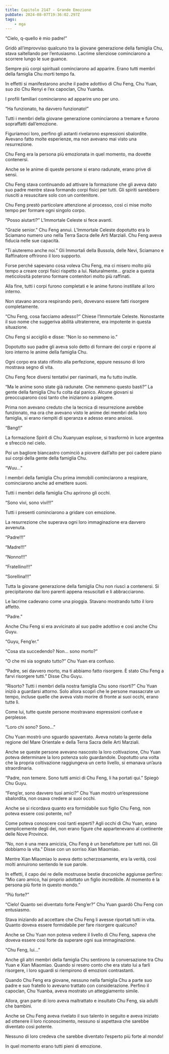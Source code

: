 ```yaml
---
title: Capitolo 2147 - Grande Emozione
pubDate: 2024-08-07T19:36:02.297Z
tags:
    - mga
---
```



“Cielo, q-quello è mio padre!”

Gridò all’improvviso qualcuno tra la giovane generazione della famiglia Chu, stava saltellando per l’entusiasmo. Lacrime silenziose cominciarono a scorrere lungo le sue guance.

Sempre più corpi spirituali cominciarono ad apparire. Erano tutti membri della famiglia Chu morti tempo fa.

In effetti si manifestarono anche il padre adottivo di Chu Feng, Chu Yuan, suo zio Chu Renyi e l’ex capoclan, Chu Yuanba.

I profili familiari cominciarono ad apparire uno per uno.

“Ha funzionato, ha davvero funzionato!”

Tutti i membri della giovane generazione cominciarono a tremare e furono sopraffatti dall’emozione.

Figuriamoci loro, perfino gli astanti rivelarono espressioni sbalordite. Avevano fatto molte esperienze, ma non avevano mai visto una resurrezione.

Chu Feng era la persona più emozionata in quel momento, ma dovette contenersi.

Anche se le anime di queste persone si erano radunate, erano prive di sensi.

Chu Feng stava continuando ad attivare la formazione che gli aveva dato suo padre mentre stava formando corpi fisici per tutti. Gli spiriti sarebbero riusciti a resuscitare solo con un contenitore.

Chu Feng prestò particolare attenzione al processo, così ci mise molto tempo per formare ogni singolo corpo.

“Posso aiutarti?” L’Immortale Celeste si fece avanti.

“Grazie senior.” Chu Feng annuì. L’Immortale Celeste dopotutto era lo Sciamano numero uno nella Terra Sacra delle Arti Marziali. Chu Feng aveva fiducia nelle sue capacità.

“Ti aiuteremo anche noi.” Gli Immortali della Bussola, delle Nevi, Sciamano e Raffinatore offrirono il loro supporto.

Forse perché sapevano cosa voleva Chu Feng, ma ci misero molto più tempo a creare corpi fisici rispetto a lui. Naturalmente… grazie a questa meticolosità poterono formare contenitori molto più raffinati.

Alla fine, tutti i corpi furono completati e le anime furono instillate al loro interno.

Non stavano ancora respirando però, dovevano essere fatti risorgere completamente.

“Chu Feng, cosa facciamo adesso?” Chiese l’Immortale Celeste. Nonostante il suo nome che suggeriva abilità ultraterrene, era impotente in questa situazione.

Chu Feng si accigliò e disse: “Non lo so nemmeno io.”

Dopotutto suo padre gli aveva solo detto di formare dei corpi e riporre al loro interno le anime della famiglia Chu.

Ogni corpo era stato rifinito alla perfezione, eppure nessuno di loro mostrava segno di vita.

Chu Feng fece diversi tentativi per rianimarli, ma fu tutto inutile.

“Ma le anime sono state già radunate. Che nemmeno questo basti?” La gente della famiglia Chu fu colta dal panico. Alcune giovani si preoccuparono così tanto che iniziarono a piangere.

Prima non avevano creduto che la tecnica di resurrezione avrebbe funzionato, ma ora che avevano visto le anime dei membri della loro famiglia, si erano riempiti di speranza e adesso erano ansiosi.

“Bang!!”

La formazione Spirit di Chu Xuanyuan esplose, si trasformò in luce argentea e sfrecciò nel cielo.

Poi un bagliore biancastro cominciò a piovere dall’alto per poi cadere piano sui corpi della gente della famiglia Chu.

“Wuu…”

I membri della famiglia Chu prima immobili cominciarono a respirare, cominciarono anche ad emettere suoni.

Tutti i membri della famiglia Chu aprirono gli occhi.

“Sono vivi, sono vivi!!!”

Tutti i presenti cominciarono a gridare con emozione.

La resurrezione che superava ogni loro immaginazione era davvero avvenuta.

“Padre!!!”

“Madre!!!”

“Nonno!!!”

“Fratellino!!!”

“Sorellina!!!”

Tutta la giovane generazione della famiglia Chu non riuscì a contenersi. Si precipitarono dai loro parenti appena resuscitati e li abbracciarono.

Le lacrime cadevano come una pioggia. Stavano mostrando tutto il loro affetto.

“Padre.”

Anche Chu Feng si era avvicinato al suo padre adottivo e così anche Chu Guyu.

“Guyu, Feng’er.”

“Cosa sta succedendo? Non… sono morto?”

“O che mi sia sognato tutto?” Chu Yuan era confuso.

“Padre, sei davvero morto, ma ti abbiamo fatto risorgere. È stato Chu Feng a farvi risorgere tutti.” Disse Chu Guyu.

“Risorto? Tutti i membri della nostra famiglia Chu sono risorti?” Chu Yuan iniziò a guardarsi attorno. Solo allora scoprì che le persone massacrate un tempo, incluse quelle che aveva visto morire di fronte ai suoi occhi, erano tutte lì.

Come lui, tutte queste persone mostravano espressioni confuse e perplesse.

“Loro chi sono? Sono…”

Chu Yuan mostrò uno sguardo spaventato. Aveva notato la gente della regione del Mare Orientale e della Terra Sacra delle Arti Marziali.

Anche se queste persone avevano nascosto la loro coltivazione, Chu Yuan poteva determinare la loro potenza solo guardandole. Dopotutto una volta che la propria coltivazione raggiungeva un certo livello, si emanava un’aura straordinaria.

“Padre, non temere. Sono tutti amici di Chu Feng, li ha portati qui.” Spiegò Chu Guyu.

“Feng’er, sono davvero tuoi amici?” Chu Yuan mostrò un’espressione sbalordita, non osava credere ai suoi occhi.

Anche se si ricordava quanto era formidabile suo figlio Chu Feng, non poteva essere così potente, no?

Come poteva conoscere così tanti esperti? Agli occhi di Chu Yuan, erano semplicemente degli dei, non erano figure che appartenevano al continente delle Nove Province.

“No, non è una mera amicizia, Chu Feng è un benefattore per tutti noi. Gli dobbiamo la vita.” Disse con un sorriso Xian Miaomiao.

Mentre Xian Miaomiao lo aveva detto scherzosamente, era la verità, così molti annuirono sentendo le sue parole.

In effetti, il capo dei re delle mostruose bestie draconiche aggiunse perfino: “Mio caro amico, hai proprio adottato un figlio incredibile. Al momento è la persona più forte in questo mondo.”

“Più forte?”

“Cielo! Quanto sei diventato forte Feng’er?” Chu Yuan guardò Chu Feng con entusiasmo.

Stava iniziando ad accettare che Chu Feng li avesse riportati tutti in vita. Quanto doveva essere formidabile per fare risorgere qualcuno?

Anche se Chu Yuan non poteva vedere il livello di Chu Feng, sapeva che doveva essere così forte da superare ogni sua immaginazione.

“Chu Feng, lui…”

Anche gli altri membri della famiglia Chu sentirono la conversazione tra Chu Yuan e Xian Miaomiao. Quando si resero conto che era stato lui a farli risorgere, i loro sguardi si riempirono di emozioni contrastanti.

Quando Chu Feng era giovane, nessuno nella famiglia Chu a parte suo padre e suo fratello lo avevano trattato con considerazione. Perfino il capoclan, Chu Yuanba, aveva mostrato un atteggiamento simile.

Allora, gran parte di loro aveva maltrattato e insultato Chu Feng, sia adulti che bambini.

Anche se Chu Feng aveva rivelato il suo talento in seguito e aveva iniziato ad ottenere il loro riconoscimento, nessuno si aspettava che sarebbe diventato così potente.

Nessuno di loro credeva che sarebbe diventato l’esperto più forte al mondo!

In quel momento erano tutti pieni di emozione.


